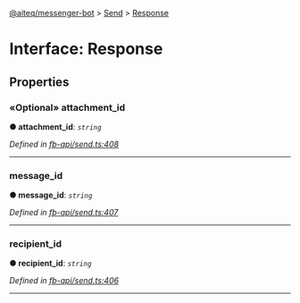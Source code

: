 [@aiteq/messenger-bot](../README.md) > [Send](../modules/send.md) > [Response](../interfaces/send.response.md)



# Interface: Response


## Properties
<a id="attachment_id"></a>

### «Optional» attachment_id

**●  attachment_id**:  *`string`* 

*Defined in [fb-api/send.ts:408](https://github.com/aiteq/messenger-bot/blob/a540dbb/src/fb-api/send.ts#L408)*





___

<a id="message_id"></a>

###  message_id

**●  message_id**:  *`string`* 

*Defined in [fb-api/send.ts:407](https://github.com/aiteq/messenger-bot/blob/a540dbb/src/fb-api/send.ts#L407)*





___

<a id="recipient_id"></a>

###  recipient_id

**●  recipient_id**:  *`string`* 

*Defined in [fb-api/send.ts:406](https://github.com/aiteq/messenger-bot/blob/a540dbb/src/fb-api/send.ts#L406)*





___


